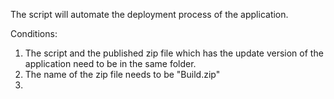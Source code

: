 The script will automate the deployment process of the application.

Conditions:
  1. The script and the published zip file which has the update version of the application need to be in the same folder.
  2. The name of the zip file needs to be "Build.zip"
  3. 
